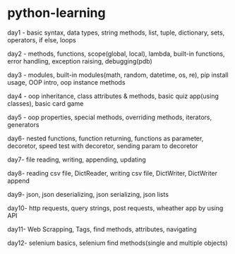 # python-learning

day1 - basic syntax, data types, string methods, list, tuple, dictionary, sets, operators, if else, loops

day2 - methods, functions, scope(global, local), lambda, built-in functions, error handling, exception raising, debugging(pdb)

day3 - modules, built-in modules(math, random, datetime, os, re), pip install usage, OOP intro, oop instance methods

day4 - oop inheritance, class attributes & methods, basic quiz app(using classes), basic card game

day5 - oop properties, special methods, overriding methods, iterators, generators

day6- nested functions, function returning, functions as parameter, decoretor, speed test with decoretor, sending param to decoretor

day7- file reading, writing, appending, updating

day8- reading csv file, DictReader, writing csv file, DictWriter, DictWriter append

day9- json, json deserializing, json serializing, json lists

day10- http requests, query strings, post requests, wheather app by using API

day11- Web Scrapping, Tags, find methods, attributes, navigating

day12- selenium basics, selenium find methods(single and multiple objects)